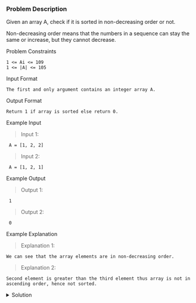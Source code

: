 ### Problem Description
Given an array A, check if it is sorted in non-decreasing order or not.

Non-decreasing order means that the numbers in a sequence can stay the same or increase, but they cannot decrease.

Problem Constraints
```
1 <= Ai <= 109
1 <= |A| <= 105
```

Input Format
```
The first and only argument contains an integer array A.
```

Output Format
```
Return 1 if array is sorted else return 0.
```

Example Input

>Input 1:
```
 A = [1, 2, 2] 
```

>Input 2:
```
 A = [1, 2, 1] 
```

Example Output

>Output 1:
```
 1
``` 

>Output 2:
```
 0
```

Example Explanation

>Explanation 1:
```
We can see that the array elements are in non-decreasing order.
```

>Explanation 2:
```
Second element is greater than the third element thus array is not in ascending order, hence not sorted.
```

<details>
  <summary>Solution</summary>
    Solution is not yet added!